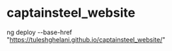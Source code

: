# captainsteel_website


ng deploy --base-href "https://tuleshghelani.github.io/captainsteel_website/"

